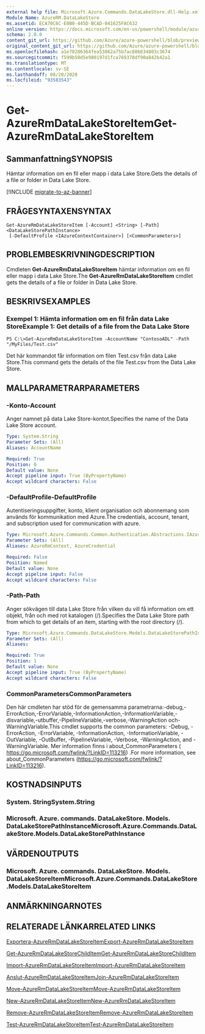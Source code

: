 ```yaml
---
external help file: Microsoft.Azure.Commands.DataLakeStore.dll-Help.xml
Module Name: AzureRM.DataLakeStore
ms.assetid: ECA70C6C-E0B0-445D-BCAD-041625FAC632
online version: https://docs.microsoft.com/en-us/powershell/module/azurerm.datalakestore/get-azurermdatalakestoreitem
schema: 2.0.0
content_git_url: https://github.com/Azure/azure-powershell/blob/preview/src/ResourceManager/DataLakeStore/Commands.DataLakeStore/help/Get-AzureRmDataLakeStoreItem.md
original_content_git_url: https://github.com/Azure/azure-powershell/blob/preview/src/ResourceManager/DataLakeStore/Commands.DataLakeStore/help/Get-AzureRmDataLakeStoreItem.md
ms.openlocfilehash: a1e70286364fea53062a75b7ac886834803c3674
ms.sourcegitcommit: f599b50d5e980197d1fca769378df90a842b42a1
ms.translationtype: MT
ms.contentlocale: sv-SE
ms.lasthandoff: 08/20/2020
ms.locfileid: "93583543"
---
```

# <span data-ttu-id="fd264-101">Get-AzureRmDataLakeStoreItem</span><span class="sxs-lookup"><span data-stu-id="fd264-101">Get-AzureRmDataLakeStoreItem</span></span>

## <span data-ttu-id="fd264-102">Sammanfattning</span><span class="sxs-lookup"><span data-stu-id="fd264-102">SYNOPSIS</span></span>
<span data-ttu-id="fd264-103">Hämtar information om en fil eller mapp i data Lake Store.</span><span class="sxs-lookup"><span data-stu-id="fd264-103">Gets the details of a file or folder in Data Lake Store.</span></span>

[!INCLUDE [migrate-to-az-banner](../../includes/migrate-to-az-banner.md)]

## <span data-ttu-id="fd264-104">FRÅGESYNTAXEN</span><span class="sxs-lookup"><span data-stu-id="fd264-104">SYNTAX</span></span>

```
Get-AzureRmDataLakeStoreItem [-Account] <String> [-Path] <DataLakeStorePathInstance>
 [-DefaultProfile <IAzureContextContainer>] [<CommonParameters>]
```

## <span data-ttu-id="fd264-105">PROBLEMBESKRIVNING</span><span class="sxs-lookup"><span data-stu-id="fd264-105">DESCRIPTION</span></span>
<span data-ttu-id="fd264-106">Cmdleten **Get-AzureRmDataLakeStoreItem** hämtar information om en fil eller mapp i data Lake Store.</span><span class="sxs-lookup"><span data-stu-id="fd264-106">The **Get-AzureRmDataLakeStoreItem** cmdlet gets the details of a file or folder in Data Lake Store.</span></span>

## <span data-ttu-id="fd264-107">BESKRIVS</span><span class="sxs-lookup"><span data-stu-id="fd264-107">EXAMPLES</span></span>

### <span data-ttu-id="fd264-108">Exempel 1: Hämta information om en fil från data Lake Store</span><span class="sxs-lookup"><span data-stu-id="fd264-108">Example 1: Get details of a file from the Data Lake Store</span></span>
```
PS C:\>Get-AzureRmDataLakeStoreItem -AccountName "ContosoADL" -Path "/MyFiles/Test.csv"
```

<span data-ttu-id="fd264-109">Det här kommandot får information om filen Test.csv från data Lake Store.</span><span class="sxs-lookup"><span data-stu-id="fd264-109">This command gets the details of the file Test.csv from the Data Lake Store.</span></span>

## <span data-ttu-id="fd264-110">MALLPARAMETRAR</span><span class="sxs-lookup"><span data-stu-id="fd264-110">PARAMETERS</span></span>

### <span data-ttu-id="fd264-111">-Konto</span><span class="sxs-lookup"><span data-stu-id="fd264-111">-Account</span></span>
<span data-ttu-id="fd264-112">Anger namnet på data Lake Store-kontot.</span><span class="sxs-lookup"><span data-stu-id="fd264-112">Specifies the name of the Data Lake Store account.</span></span>

```yaml
Type: System.String
Parameter Sets: (All)
Aliases: AccountName

Required: True
Position: 0
Default value: None
Accept pipeline input: True (ByPropertyName)
Accept wildcard characters: False
```

### <span data-ttu-id="fd264-113">-DefaultProfile</span><span class="sxs-lookup"><span data-stu-id="fd264-113">-DefaultProfile</span></span>
<span data-ttu-id="fd264-114">Autentiseringsuppgifter, konto, klient organisation och abonnemang som används för kommunikation med Azure.</span><span class="sxs-lookup"><span data-stu-id="fd264-114">The credentials, account, tenant, and subscription used for communication with azure.</span></span>

```yaml
Type: Microsoft.Azure.Commands.Common.Authentication.Abstractions.IAzureContextContainer
Parameter Sets: (All)
Aliases: AzureRmContext, AzureCredential

Required: False
Position: Named
Default value: None
Accept pipeline input: False
Accept wildcard characters: False
```

### <span data-ttu-id="fd264-115">-Path</span><span class="sxs-lookup"><span data-stu-id="fd264-115">-Path</span></span>
<span data-ttu-id="fd264-116">Anger sökvägen till data Lake Store från vilken du vill få information om ett objekt, från och med rot katalogen (/).</span><span class="sxs-lookup"><span data-stu-id="fd264-116">Specifies the Data Lake Store path from which to get details of an item, starting with the root directory (/).</span></span>

```yaml
Type: Microsoft.Azure.Commands.DataLakeStore.Models.DataLakeStorePathInstance
Parameter Sets: (All)
Aliases:

Required: True
Position: 1
Default value: None
Accept pipeline input: True (ByPropertyName)
Accept wildcard characters: False
```

### <span data-ttu-id="fd264-117">CommonParameters</span><span class="sxs-lookup"><span data-stu-id="fd264-117">CommonParameters</span></span>
<span data-ttu-id="fd264-118">Den här cmdleten har stöd för de gemensamma parametrarna:-debug,-ErrorAction,-ErrorVariable,-InformationAction,-InformationVariable,-disvariable,-utbuffer,-PipelineVariable,-verbose,-WarningAction och-WarningVariable.</span><span class="sxs-lookup"><span data-stu-id="fd264-118">This cmdlet supports the common parameters: -Debug, -ErrorAction, -ErrorVariable, -InformationAction, -InformationVariable, -OutVariable, -OutBuffer, -PipelineVariable, -Verbose, -WarningAction, and -WarningVariable.</span></span> <span data-ttu-id="fd264-119">Mer information finns i about_CommonParameters ( https://go.microsoft.com/fwlink/?LinkID=113216) .</span><span class="sxs-lookup"><span data-stu-id="fd264-119">For more information, see about_CommonParameters (https://go.microsoft.com/fwlink/?LinkID=113216).</span></span>

## <span data-ttu-id="fd264-120">KOSTNADS</span><span class="sxs-lookup"><span data-stu-id="fd264-120">INPUTS</span></span>

### <span data-ttu-id="fd264-121">System. String</span><span class="sxs-lookup"><span data-stu-id="fd264-121">System.String</span></span>

### <span data-ttu-id="fd264-122">Microsoft. Azure. commands. DataLakeStore. Models. DataLakeStorePathInstance</span><span class="sxs-lookup"><span data-stu-id="fd264-122">Microsoft.Azure.Commands.DataLakeStore.Models.DataLakeStorePathInstance</span></span>

## <span data-ttu-id="fd264-123">VÄRDEN</span><span class="sxs-lookup"><span data-stu-id="fd264-123">OUTPUTS</span></span>

### <span data-ttu-id="fd264-124">Microsoft. Azure. commands. DataLakeStore. Models. DataLakeStoreItem</span><span class="sxs-lookup"><span data-stu-id="fd264-124">Microsoft.Azure.Commands.DataLakeStore.Models.DataLakeStoreItem</span></span>

## <span data-ttu-id="fd264-125">ANMÄRKNINGAR</span><span class="sxs-lookup"><span data-stu-id="fd264-125">NOTES</span></span>

## <span data-ttu-id="fd264-126">RELATERADE LÄNKAR</span><span class="sxs-lookup"><span data-stu-id="fd264-126">RELATED LINKS</span></span>

[<span data-ttu-id="fd264-127">Exportera-AzureRmDataLakeStoreItem</span><span class="sxs-lookup"><span data-stu-id="fd264-127">Export-AzureRmDataLakeStoreItem</span></span>](./Export-AzureRmDataLakeStoreItem.md)

[<span data-ttu-id="fd264-128">Get-AzureRmDataLakeStoreChildItem</span><span class="sxs-lookup"><span data-stu-id="fd264-128">Get-AzureRmDataLakeStoreChildItem</span></span>](./Get-AzureRmDataLakeStoreChildItem.md)

[<span data-ttu-id="fd264-129">Import-AzureRmDataLakeStoreItem</span><span class="sxs-lookup"><span data-stu-id="fd264-129">Import-AzureRmDataLakeStoreItem</span></span>](./Import-AzureRmDataLakeStoreItem.md)

[<span data-ttu-id="fd264-130">Anslut-AzureRmDataLakeStoreItem</span><span class="sxs-lookup"><span data-stu-id="fd264-130">Join-AzureRmDataLakeStoreItem</span></span>](./Join-AzureRmDataLakeStoreItem.md)

[<span data-ttu-id="fd264-131">Move-AzureRmDataLakeStoreItem</span><span class="sxs-lookup"><span data-stu-id="fd264-131">Move-AzureRmDataLakeStoreItem</span></span>](./Move-AzureRmDataLakeStoreItem.md)

[<span data-ttu-id="fd264-132">New-AzureRmDataLakeStoreItem</span><span class="sxs-lookup"><span data-stu-id="fd264-132">New-AzureRmDataLakeStoreItem</span></span>](./New-AzureRmDataLakeStoreItem.md)

[<span data-ttu-id="fd264-133">Remove-AzureRmDataLakeStoreItem</span><span class="sxs-lookup"><span data-stu-id="fd264-133">Remove-AzureRmDataLakeStoreItem</span></span>](./Remove-AzureRmDataLakeStoreItem.md)

[<span data-ttu-id="fd264-134">Test-AzureRmDataLakeStoreItem</span><span class="sxs-lookup"><span data-stu-id="fd264-134">Test-AzureRmDataLakeStoreItem</span></span>](./Test-AzureRmDataLakeStoreItem.md)


